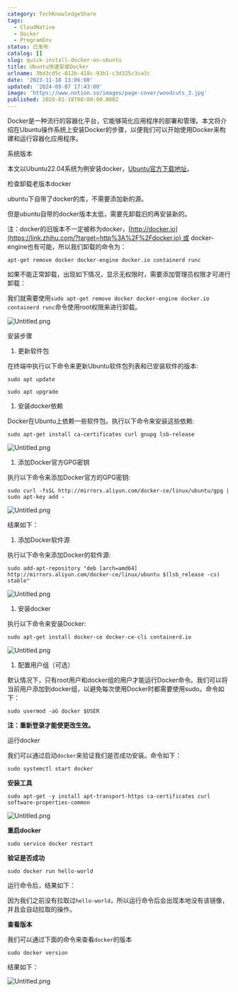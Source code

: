 ```yaml
---
category: TechKnowledgeShare
tags:
  - CloudNative
  - Docker
  - ProgramEnv
status: 已发布
catalog: []
slug: quick-install-docker-on-ubuntu
title: Ubuntu快速安装Docker
urlname: 3bd3cd5c-012b-418c-93b1-c3d325c3ca3c
date: '2023-11-18 13:06:00'
updated: '2024-09-07 17:43:00'
image: 'https://www.notion.so/images/page-cover/woodcuts_3.jpg'
published: 2020-01-18T08:00:00.000Z
---
```


Docker是一种流行的容器化平台，它能够简化应用程序的部署和管理。本文将介绍在Ubuntu操作系统上安装Docker的步骤，以便我们可以开始使用Docker来构建和运行容器化应用程序。


系统版本


本文以Ubuntu22.04系统为例安装docker，[Ubuntu官方下载地址](https://link.zhihu.com/?target=https%3A%2F%2Fubuntu.com%2Fdownload)。


检查卸载老版本docker


ubuntu下自带了docker的库，不需要添加新的源。


但是ubuntu自带的docker版本太低，需要先卸载旧的再安装新的。


注：docker的旧版本不一定被称为docker，[http://docker.io](https://link.zhihu.com/?target=http%3A%2F%2Fdocker.io) 或 docker-engine也有可能，所以我们卸载的命令为：


`apt-get remove docker docker-engine docker.io containerd runc`


如果不能正常卸载，出现如下情况，显示无权限时，需要添加管理员权限才可进行卸载：


我们就需要使用`sudo apt-get remove docker docker-engine docker.io containerd runc`命令使用root权限来进行卸载。


![Untitled.png](https://prod-files-secure.s3.us-west-2.amazonaws.com/5d24fe63-e567-4804-86f9-9fdc62e13082/39952d0f-7851-4550-b715-72a33876c773/Untitled.png?X-Amz-Algorithm=AWS4-HMAC-SHA256&X-Amz-Content-Sha256=UNSIGNED-PAYLOAD&X-Amz-Credential=ASIAZI2LB4665YIJPDA5%2F20250317%2Fus-west-2%2Fs3%2Faws4_request&X-Amz-Date=20250317T053851Z&X-Amz-Expires=3600&X-Amz-Security-Token=IQoJb3JpZ2luX2VjEOX%2F%2F%2F%2F%2F%2F%2F%2F%2F%2FwEaCXVzLXdlc3QtMiJIMEYCIQCR6RrHsxtcOTsSVtsVTOqcBzs4SzffCfMMpylTc4Oe7AIhALWJQ9rF%2Bf8W%2FLmuVdkwe3eXan2mgno52moUYINY4nr%2FKv8DCD4QABoMNjM3NDIzMTgzODA1IgzicE348M%2Bykw1y8LQq3AOw0gPwTKOUg048KhACALiAZtJGfQJOJzAfN4uwi1qDqewVE1Pn7A%2FcbNniHJTLG25%2F9XZ%2BnAnJduS180dsfFXL5aHlnC8eR%2Ba5rvwJZlVcTNm6gACVERiB8n0yfKcSf%2FGeDeCSGDGi1vMcAlz3jM9uNtnOTJsl45DlhxJYoARMJuG%2B1UCBEfPMWX0sHIXJzRqWU2fCTGRa7Vt3AyhS6i6LdVWve9rR4qHz1PjHrt8BDhHHfZpyWY%2FaVb%2FjY7TcP8pmKSxMbSuuwaV4%2FEVO9q2l1bghKLl%2B0LpwhLzO6%2BsfnYUDDv%2BTVVOkHJeYcz5FI1h7a1hwHK3xgw5inHm5WJRY297yeg6N20GWHTJbJ0Ue%2Fj%2BJstr1NLF8xLwRxez1IgdsD179W4Whjle%2FCHzuvb3EaoS%2FgsVdvln8H3M4ZcTcA4yiapqbYZmsUProK0aFXQy7WGwDnBykjD0r5xjGMZ7iohSkWWfglURNyER53L3l8qeX1Yl637M4IzAgn5WRR8VfKMegz2YSur2Te%2FIjfbCnmTpPkAESBqIWFYVP7D2YQTaRidZGvLDFb%2Fo9PeWFNzFs5AUkTy3PqPTGIBjS4vXBh7D3Mxm3a0de11x3zo%2FncgIzGwCNjQmLGlH3GTCr2t6%2BBjqkARMF6uffMUbY0vI0WnBtQlcToIFNxel8rk1sxSC7%2BHbHmHz4WaouY3qkWcDDJv20jhHnZ8tQQBb0o9vAyPm0tHRAHJTiGP3EQYs%2FRIebiRlIiplI5LxKOZJo0CRgoLspc6sFFo%2BJbjLvuUo4v1kTz8UAvVqN2WCr6RYSQXKVyHOMckz6L7cVM55CYWwInVHJBALvq6BtJju7Ql02QbK8ihvpiJXI&X-Amz-Signature=7cd5c6bb6fe3cef0dde5cd79e04eddc63648a60e60256c27a4d396a009a89431&X-Amz-SignedHeaders=host&x-id=GetObject)


安装步骤

1. 更新软件包

在终端中执行以下命令来更新Ubuntu软件包列表和已安装软件的版本:


`sudo apt update`


`sudo apt upgrade`

1. 安装docker依赖

Docker在Ubuntu上依赖一些软件包。执行以下命令来安装这些依赖:


`sudo apt-get install ca-certificates curl gnupg lsb-release`


![Untitled.png](https://prod-files-secure.s3.us-west-2.amazonaws.com/5d24fe63-e567-4804-86f9-9fdc62e13082/b5a549a8-6621-4824-a151-93e8b0592f14/Untitled.png?X-Amz-Algorithm=AWS4-HMAC-SHA256&X-Amz-Content-Sha256=UNSIGNED-PAYLOAD&X-Amz-Credential=ASIAZI2LB4665YIJPDA5%2F20250317%2Fus-west-2%2Fs3%2Faws4_request&X-Amz-Date=20250317T053851Z&X-Amz-Expires=3600&X-Amz-Security-Token=IQoJb3JpZ2luX2VjEOX%2F%2F%2F%2F%2F%2F%2F%2F%2F%2FwEaCXVzLXdlc3QtMiJIMEYCIQCR6RrHsxtcOTsSVtsVTOqcBzs4SzffCfMMpylTc4Oe7AIhALWJQ9rF%2Bf8W%2FLmuVdkwe3eXan2mgno52moUYINY4nr%2FKv8DCD4QABoMNjM3NDIzMTgzODA1IgzicE348M%2Bykw1y8LQq3AOw0gPwTKOUg048KhACALiAZtJGfQJOJzAfN4uwi1qDqewVE1Pn7A%2FcbNniHJTLG25%2F9XZ%2BnAnJduS180dsfFXL5aHlnC8eR%2Ba5rvwJZlVcTNm6gACVERiB8n0yfKcSf%2FGeDeCSGDGi1vMcAlz3jM9uNtnOTJsl45DlhxJYoARMJuG%2B1UCBEfPMWX0sHIXJzRqWU2fCTGRa7Vt3AyhS6i6LdVWve9rR4qHz1PjHrt8BDhHHfZpyWY%2FaVb%2FjY7TcP8pmKSxMbSuuwaV4%2FEVO9q2l1bghKLl%2B0LpwhLzO6%2BsfnYUDDv%2BTVVOkHJeYcz5FI1h7a1hwHK3xgw5inHm5WJRY297yeg6N20GWHTJbJ0Ue%2Fj%2BJstr1NLF8xLwRxez1IgdsD179W4Whjle%2FCHzuvb3EaoS%2FgsVdvln8H3M4ZcTcA4yiapqbYZmsUProK0aFXQy7WGwDnBykjD0r5xjGMZ7iohSkWWfglURNyER53L3l8qeX1Yl637M4IzAgn5WRR8VfKMegz2YSur2Te%2FIjfbCnmTpPkAESBqIWFYVP7D2YQTaRidZGvLDFb%2Fo9PeWFNzFs5AUkTy3PqPTGIBjS4vXBh7D3Mxm3a0de11x3zo%2FncgIzGwCNjQmLGlH3GTCr2t6%2BBjqkARMF6uffMUbY0vI0WnBtQlcToIFNxel8rk1sxSC7%2BHbHmHz4WaouY3qkWcDDJv20jhHnZ8tQQBb0o9vAyPm0tHRAHJTiGP3EQYs%2FRIebiRlIiplI5LxKOZJo0CRgoLspc6sFFo%2BJbjLvuUo4v1kTz8UAvVqN2WCr6RYSQXKVyHOMckz6L7cVM55CYWwInVHJBALvq6BtJju7Ql02QbK8ihvpiJXI&X-Amz-Signature=cf4f1826e1656e2f00126e79609dc0523575e9f8960c0de4cbf984a22e853d8d&X-Amz-SignedHeaders=host&x-id=GetObject)

1. 添加Docker官方GPG密钥

执行以下命令来添加Docker官方的GPG密钥:


`sudo curl -fsSL http://mirrors.aliyun.com/docker-ce/linux/ubuntu/gpg | sudo apt-key add -`


![Untitled.png](https://prod-files-secure.s3.us-west-2.amazonaws.com/5d24fe63-e567-4804-86f9-9fdc62e13082/98014b5e-f5b7-4b16-804e-ab6917971bd3/Untitled.png?X-Amz-Algorithm=AWS4-HMAC-SHA256&X-Amz-Content-Sha256=UNSIGNED-PAYLOAD&X-Amz-Credential=ASIAZI2LB4665YIJPDA5%2F20250317%2Fus-west-2%2Fs3%2Faws4_request&X-Amz-Date=20250317T053851Z&X-Amz-Expires=3600&X-Amz-Security-Token=IQoJb3JpZ2luX2VjEOX%2F%2F%2F%2F%2F%2F%2F%2F%2F%2FwEaCXVzLXdlc3QtMiJIMEYCIQCR6RrHsxtcOTsSVtsVTOqcBzs4SzffCfMMpylTc4Oe7AIhALWJQ9rF%2Bf8W%2FLmuVdkwe3eXan2mgno52moUYINY4nr%2FKv8DCD4QABoMNjM3NDIzMTgzODA1IgzicE348M%2Bykw1y8LQq3AOw0gPwTKOUg048KhACALiAZtJGfQJOJzAfN4uwi1qDqewVE1Pn7A%2FcbNniHJTLG25%2F9XZ%2BnAnJduS180dsfFXL5aHlnC8eR%2Ba5rvwJZlVcTNm6gACVERiB8n0yfKcSf%2FGeDeCSGDGi1vMcAlz3jM9uNtnOTJsl45DlhxJYoARMJuG%2B1UCBEfPMWX0sHIXJzRqWU2fCTGRa7Vt3AyhS6i6LdVWve9rR4qHz1PjHrt8BDhHHfZpyWY%2FaVb%2FjY7TcP8pmKSxMbSuuwaV4%2FEVO9q2l1bghKLl%2B0LpwhLzO6%2BsfnYUDDv%2BTVVOkHJeYcz5FI1h7a1hwHK3xgw5inHm5WJRY297yeg6N20GWHTJbJ0Ue%2Fj%2BJstr1NLF8xLwRxez1IgdsD179W4Whjle%2FCHzuvb3EaoS%2FgsVdvln8H3M4ZcTcA4yiapqbYZmsUProK0aFXQy7WGwDnBykjD0r5xjGMZ7iohSkWWfglURNyER53L3l8qeX1Yl637M4IzAgn5WRR8VfKMegz2YSur2Te%2FIjfbCnmTpPkAESBqIWFYVP7D2YQTaRidZGvLDFb%2Fo9PeWFNzFs5AUkTy3PqPTGIBjS4vXBh7D3Mxm3a0de11x3zo%2FncgIzGwCNjQmLGlH3GTCr2t6%2BBjqkARMF6uffMUbY0vI0WnBtQlcToIFNxel8rk1sxSC7%2BHbHmHz4WaouY3qkWcDDJv20jhHnZ8tQQBb0o9vAyPm0tHRAHJTiGP3EQYs%2FRIebiRlIiplI5LxKOZJo0CRgoLspc6sFFo%2BJbjLvuUo4v1kTz8UAvVqN2WCr6RYSQXKVyHOMckz6L7cVM55CYWwInVHJBALvq6BtJju7Ql02QbK8ihvpiJXI&X-Amz-Signature=085c52109d020a01fc08e3efefa781a87fcaf825c5bc45fc0b24e21f07c16cbd&X-Amz-SignedHeaders=host&x-id=GetObject)


结果如下：

1. 添加Docker软件源

执行以下命令来添加Docker的软件源:


`sudo add-apt-repository "deb [arch=amd64] http://mirrors.aliyun.com/docker-ce/linux/ubuntu $(lsb_release -cs) stable"`


![Untitled.png](https://prod-files-secure.s3.us-west-2.amazonaws.com/5d24fe63-e567-4804-86f9-9fdc62e13082/7fc5bdbe-9d4c-48b8-ba03-3309380f47ba/Untitled.png?X-Amz-Algorithm=AWS4-HMAC-SHA256&X-Amz-Content-Sha256=UNSIGNED-PAYLOAD&X-Amz-Credential=ASIAZI2LB4665YIJPDA5%2F20250317%2Fus-west-2%2Fs3%2Faws4_request&X-Amz-Date=20250317T053851Z&X-Amz-Expires=3600&X-Amz-Security-Token=IQoJb3JpZ2luX2VjEOX%2F%2F%2F%2F%2F%2F%2F%2F%2F%2FwEaCXVzLXdlc3QtMiJIMEYCIQCR6RrHsxtcOTsSVtsVTOqcBzs4SzffCfMMpylTc4Oe7AIhALWJQ9rF%2Bf8W%2FLmuVdkwe3eXan2mgno52moUYINY4nr%2FKv8DCD4QABoMNjM3NDIzMTgzODA1IgzicE348M%2Bykw1y8LQq3AOw0gPwTKOUg048KhACALiAZtJGfQJOJzAfN4uwi1qDqewVE1Pn7A%2FcbNniHJTLG25%2F9XZ%2BnAnJduS180dsfFXL5aHlnC8eR%2Ba5rvwJZlVcTNm6gACVERiB8n0yfKcSf%2FGeDeCSGDGi1vMcAlz3jM9uNtnOTJsl45DlhxJYoARMJuG%2B1UCBEfPMWX0sHIXJzRqWU2fCTGRa7Vt3AyhS6i6LdVWve9rR4qHz1PjHrt8BDhHHfZpyWY%2FaVb%2FjY7TcP8pmKSxMbSuuwaV4%2FEVO9q2l1bghKLl%2B0LpwhLzO6%2BsfnYUDDv%2BTVVOkHJeYcz5FI1h7a1hwHK3xgw5inHm5WJRY297yeg6N20GWHTJbJ0Ue%2Fj%2BJstr1NLF8xLwRxez1IgdsD179W4Whjle%2FCHzuvb3EaoS%2FgsVdvln8H3M4ZcTcA4yiapqbYZmsUProK0aFXQy7WGwDnBykjD0r5xjGMZ7iohSkWWfglURNyER53L3l8qeX1Yl637M4IzAgn5WRR8VfKMegz2YSur2Te%2FIjfbCnmTpPkAESBqIWFYVP7D2YQTaRidZGvLDFb%2Fo9PeWFNzFs5AUkTy3PqPTGIBjS4vXBh7D3Mxm3a0de11x3zo%2FncgIzGwCNjQmLGlH3GTCr2t6%2BBjqkARMF6uffMUbY0vI0WnBtQlcToIFNxel8rk1sxSC7%2BHbHmHz4WaouY3qkWcDDJv20jhHnZ8tQQBb0o9vAyPm0tHRAHJTiGP3EQYs%2FRIebiRlIiplI5LxKOZJo0CRgoLspc6sFFo%2BJbjLvuUo4v1kTz8UAvVqN2WCr6RYSQXKVyHOMckz6L7cVM55CYWwInVHJBALvq6BtJju7Ql02QbK8ihvpiJXI&X-Amz-Signature=6a9fb8181e2239972610c655cb701ba0039a74431239ea098feaffc27d081cff&X-Amz-SignedHeaders=host&x-id=GetObject)

1. 安装docker

执行以下命令来安装Docker:


`sudo apt-get install docker-ce docker-ce-cli containerd.io`


![Untitled.png](https://prod-files-secure.s3.us-west-2.amazonaws.com/5d24fe63-e567-4804-86f9-9fdc62e13082/d5ede442-ffc5-49c3-a76a-76559a797244/Untitled.png?X-Amz-Algorithm=AWS4-HMAC-SHA256&X-Amz-Content-Sha256=UNSIGNED-PAYLOAD&X-Amz-Credential=ASIAZI2LB4665YIJPDA5%2F20250317%2Fus-west-2%2Fs3%2Faws4_request&X-Amz-Date=20250317T053851Z&X-Amz-Expires=3600&X-Amz-Security-Token=IQoJb3JpZ2luX2VjEOX%2F%2F%2F%2F%2F%2F%2F%2F%2F%2FwEaCXVzLXdlc3QtMiJIMEYCIQCR6RrHsxtcOTsSVtsVTOqcBzs4SzffCfMMpylTc4Oe7AIhALWJQ9rF%2Bf8W%2FLmuVdkwe3eXan2mgno52moUYINY4nr%2FKv8DCD4QABoMNjM3NDIzMTgzODA1IgzicE348M%2Bykw1y8LQq3AOw0gPwTKOUg048KhACALiAZtJGfQJOJzAfN4uwi1qDqewVE1Pn7A%2FcbNniHJTLG25%2F9XZ%2BnAnJduS180dsfFXL5aHlnC8eR%2Ba5rvwJZlVcTNm6gACVERiB8n0yfKcSf%2FGeDeCSGDGi1vMcAlz3jM9uNtnOTJsl45DlhxJYoARMJuG%2B1UCBEfPMWX0sHIXJzRqWU2fCTGRa7Vt3AyhS6i6LdVWve9rR4qHz1PjHrt8BDhHHfZpyWY%2FaVb%2FjY7TcP8pmKSxMbSuuwaV4%2FEVO9q2l1bghKLl%2B0LpwhLzO6%2BsfnYUDDv%2BTVVOkHJeYcz5FI1h7a1hwHK3xgw5inHm5WJRY297yeg6N20GWHTJbJ0Ue%2Fj%2BJstr1NLF8xLwRxez1IgdsD179W4Whjle%2FCHzuvb3EaoS%2FgsVdvln8H3M4ZcTcA4yiapqbYZmsUProK0aFXQy7WGwDnBykjD0r5xjGMZ7iohSkWWfglURNyER53L3l8qeX1Yl637M4IzAgn5WRR8VfKMegz2YSur2Te%2FIjfbCnmTpPkAESBqIWFYVP7D2YQTaRidZGvLDFb%2Fo9PeWFNzFs5AUkTy3PqPTGIBjS4vXBh7D3Mxm3a0de11x3zo%2FncgIzGwCNjQmLGlH3GTCr2t6%2BBjqkARMF6uffMUbY0vI0WnBtQlcToIFNxel8rk1sxSC7%2BHbHmHz4WaouY3qkWcDDJv20jhHnZ8tQQBb0o9vAyPm0tHRAHJTiGP3EQYs%2FRIebiRlIiplI5LxKOZJo0CRgoLspc6sFFo%2BJbjLvuUo4v1kTz8UAvVqN2WCr6RYSQXKVyHOMckz6L7cVM55CYWwInVHJBALvq6BtJju7Ql02QbK8ihvpiJXI&X-Amz-Signature=4b6a3fa2514735499868449619e2181a8176144f4558d45b6e6afdf680e6f69b&X-Amz-SignedHeaders=host&x-id=GetObject)

1. 配置用户组（可选）

默认情况下，只有root用户和docker组的用户才能运行Docker命令。我们可以将当前用户添加到docker组，以避免每次使用Docker时都需要使用sudo。命令如下：


`sudo usermod -aG docker $USER`


**注：重新登录才能使更改生效。**


运行docker


我们可以通过启动`docker`来验证我们是否成功安装。命令如下：


`sudo systemctl start docker`


**安装工具**


`sudo apt-get -y install apt-transport-https ca-certificates curl software-properties-common`


![Untitled.png](https://prod-files-secure.s3.us-west-2.amazonaws.com/5d24fe63-e567-4804-86f9-9fdc62e13082/0c3615c1-94db-46f5-9743-68bb221a9964/Untitled.png?X-Amz-Algorithm=AWS4-HMAC-SHA256&X-Amz-Content-Sha256=UNSIGNED-PAYLOAD&X-Amz-Credential=ASIAZI2LB4665YIJPDA5%2F20250317%2Fus-west-2%2Fs3%2Faws4_request&X-Amz-Date=20250317T053851Z&X-Amz-Expires=3600&X-Amz-Security-Token=IQoJb3JpZ2luX2VjEOX%2F%2F%2F%2F%2F%2F%2F%2F%2F%2FwEaCXVzLXdlc3QtMiJIMEYCIQCR6RrHsxtcOTsSVtsVTOqcBzs4SzffCfMMpylTc4Oe7AIhALWJQ9rF%2Bf8W%2FLmuVdkwe3eXan2mgno52moUYINY4nr%2FKv8DCD4QABoMNjM3NDIzMTgzODA1IgzicE348M%2Bykw1y8LQq3AOw0gPwTKOUg048KhACALiAZtJGfQJOJzAfN4uwi1qDqewVE1Pn7A%2FcbNniHJTLG25%2F9XZ%2BnAnJduS180dsfFXL5aHlnC8eR%2Ba5rvwJZlVcTNm6gACVERiB8n0yfKcSf%2FGeDeCSGDGi1vMcAlz3jM9uNtnOTJsl45DlhxJYoARMJuG%2B1UCBEfPMWX0sHIXJzRqWU2fCTGRa7Vt3AyhS6i6LdVWve9rR4qHz1PjHrt8BDhHHfZpyWY%2FaVb%2FjY7TcP8pmKSxMbSuuwaV4%2FEVO9q2l1bghKLl%2B0LpwhLzO6%2BsfnYUDDv%2BTVVOkHJeYcz5FI1h7a1hwHK3xgw5inHm5WJRY297yeg6N20GWHTJbJ0Ue%2Fj%2BJstr1NLF8xLwRxez1IgdsD179W4Whjle%2FCHzuvb3EaoS%2FgsVdvln8H3M4ZcTcA4yiapqbYZmsUProK0aFXQy7WGwDnBykjD0r5xjGMZ7iohSkWWfglURNyER53L3l8qeX1Yl637M4IzAgn5WRR8VfKMegz2YSur2Te%2FIjfbCnmTpPkAESBqIWFYVP7D2YQTaRidZGvLDFb%2Fo9PeWFNzFs5AUkTy3PqPTGIBjS4vXBh7D3Mxm3a0de11x3zo%2FncgIzGwCNjQmLGlH3GTCr2t6%2BBjqkARMF6uffMUbY0vI0WnBtQlcToIFNxel8rk1sxSC7%2BHbHmHz4WaouY3qkWcDDJv20jhHnZ8tQQBb0o9vAyPm0tHRAHJTiGP3EQYs%2FRIebiRlIiplI5LxKOZJo0CRgoLspc6sFFo%2BJbjLvuUo4v1kTz8UAvVqN2WCr6RYSQXKVyHOMckz6L7cVM55CYWwInVHJBALvq6BtJju7Ql02QbK8ihvpiJXI&X-Amz-Signature=ce435b5a689d835bd3c4bfb9e0166ac2104fce96ed5014752a8a2edb743999f6&X-Amz-SignedHeaders=host&x-id=GetObject)


**重启docker**


`sudo service docker restart`


**验证是否成功**


`sudo docker run hello-world`


运行命令后，结果如下：


因为我们之前没有拉取过`hello-world`，所以运行命令后会出现本地没有该镜像，并且会自动拉取的操作。


**查看版本**


我们可以通过下面的命令来查看`docker`的版本


`sudo docker version`


结果如下：


![Untitled.png](https://prod-files-secure.s3.us-west-2.amazonaws.com/5d24fe63-e567-4804-86f9-9fdc62e13082/efdb509a-3c1e-41a3-91ee-a1bd88793688/Untitled.png?X-Amz-Algorithm=AWS4-HMAC-SHA256&X-Amz-Content-Sha256=UNSIGNED-PAYLOAD&X-Amz-Credential=ASIAZI2LB4665YIJPDA5%2F20250317%2Fus-west-2%2Fs3%2Faws4_request&X-Amz-Date=20250317T053851Z&X-Amz-Expires=3600&X-Amz-Security-Token=IQoJb3JpZ2luX2VjEOX%2F%2F%2F%2F%2F%2F%2F%2F%2F%2FwEaCXVzLXdlc3QtMiJIMEYCIQCR6RrHsxtcOTsSVtsVTOqcBzs4SzffCfMMpylTc4Oe7AIhALWJQ9rF%2Bf8W%2FLmuVdkwe3eXan2mgno52moUYINY4nr%2FKv8DCD4QABoMNjM3NDIzMTgzODA1IgzicE348M%2Bykw1y8LQq3AOw0gPwTKOUg048KhACALiAZtJGfQJOJzAfN4uwi1qDqewVE1Pn7A%2FcbNniHJTLG25%2F9XZ%2BnAnJduS180dsfFXL5aHlnC8eR%2Ba5rvwJZlVcTNm6gACVERiB8n0yfKcSf%2FGeDeCSGDGi1vMcAlz3jM9uNtnOTJsl45DlhxJYoARMJuG%2B1UCBEfPMWX0sHIXJzRqWU2fCTGRa7Vt3AyhS6i6LdVWve9rR4qHz1PjHrt8BDhHHfZpyWY%2FaVb%2FjY7TcP8pmKSxMbSuuwaV4%2FEVO9q2l1bghKLl%2B0LpwhLzO6%2BsfnYUDDv%2BTVVOkHJeYcz5FI1h7a1hwHK3xgw5inHm5WJRY297yeg6N20GWHTJbJ0Ue%2Fj%2BJstr1NLF8xLwRxez1IgdsD179W4Whjle%2FCHzuvb3EaoS%2FgsVdvln8H3M4ZcTcA4yiapqbYZmsUProK0aFXQy7WGwDnBykjD0r5xjGMZ7iohSkWWfglURNyER53L3l8qeX1Yl637M4IzAgn5WRR8VfKMegz2YSur2Te%2FIjfbCnmTpPkAESBqIWFYVP7D2YQTaRidZGvLDFb%2Fo9PeWFNzFs5AUkTy3PqPTGIBjS4vXBh7D3Mxm3a0de11x3zo%2FncgIzGwCNjQmLGlH3GTCr2t6%2BBjqkARMF6uffMUbY0vI0WnBtQlcToIFNxel8rk1sxSC7%2BHbHmHz4WaouY3qkWcDDJv20jhHnZ8tQQBb0o9vAyPm0tHRAHJTiGP3EQYs%2FRIebiRlIiplI5LxKOZJo0CRgoLspc6sFFo%2BJbjLvuUo4v1kTz8UAvVqN2WCr6RYSQXKVyHOMckz6L7cVM55CYWwInVHJBALvq6BtJju7Ql02QbK8ihvpiJXI&X-Amz-Signature=a5d534454422fb998b2471396fce9aab70de2612328fad97acaecbb1f50ea5a7&X-Amz-SignedHeaders=host&x-id=GetObject)

